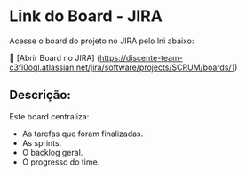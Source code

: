 # Link do Board - JIRA

Acesse o board do projeto no JIRA pelo lni abaixo:

🔗 [Abrir Board no JIRA] (https://discente-team-c3fi0oql.atlassian.net/jira/software/projects/SCRUM/boards/1)

## Descrição:

Este board centraliza:

- As tarefas que foram finalizadas.
- As sprints.
- O backlog geral.
- O progresso do time.
